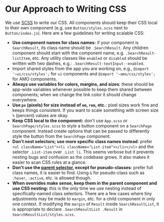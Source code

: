 # Our Approach to Writing CSS

We use [SCSS](http://sass-lang.com/documentation/file.SCSS_FOR_SASS_USERS.html) to write our CSS. All components should keep their CSS local to their own component (e.g. use `Button/styles.scss` next to `Button/index.js`). Here are a few guidelines for writing scalable CSS:

- **Use component names for class names:** if your component is `SearchResult`, its class name should be `.SearchResult`. Any children component should start with the component name, e.g. `.SearchResult-listItem`, etc. Any utility classes like `enabled` or `disabled` should be written with two dashes, e.g.: `.SearchResult-textInput--enabled`.
- Import shared styles from the app you are working on, e.g., `@import '~ui/css/styles';` for `ui` components and `@import '~amo/css/styles';` for AMO components.
- **Always use variables for colors, margins, and sizes**: these should be app-wide variables whenever possible to keep them shared between components; when we change the link color it should change everywhere.
- **Use `px` (pixels) for size instead of `em`, `rem`, etc.**: pixel sizes work fine and keeps things consistent. If you want to scale something with screen size `%` (percent) values are okay.
- **Keep CSS local to the component:** don't use `App.scss` or `SearchPage/styles.scss` to style a button component on a `SearchPage` component. Instead create options that can be passed to differently style the button from the `SearchPage` component.
- **Don't nest selectors; use more specific class names instead**: prefer `<ul className="List"><li className="List-item"></li></ul>` and the selector `.List-item` over `.List li`. This seems verbose but it prevents nesting bugs and confusion as the codebase grows. It also makes it easier to scan CSS rules at a glance.
- **Don't use the [parent selector](http://sass-lang.com/documentation/file.SASS_REFERENCE.html#Referencing_Parent_Selectors_____parent-selector), except for pseudo-classes**: prefer full class names, it is easier to find. Using `&` for pseudo-class such as `:hover`, `:active`, etc. is allowed though.
- **When overrides make sense, keep them in the parent component and use CSS nesting:** this is the only time we use nesting instead of specifically-named class selectors. There are a few cases where tiny adjustments may be made to `margin`, etc. for a child component in only one context. If modifying the `margin` of `Result` inside `SearchResultList`, it is appropriate to declare `.SearchResultList .Result` in `SearchResultList/styles.scss`.
